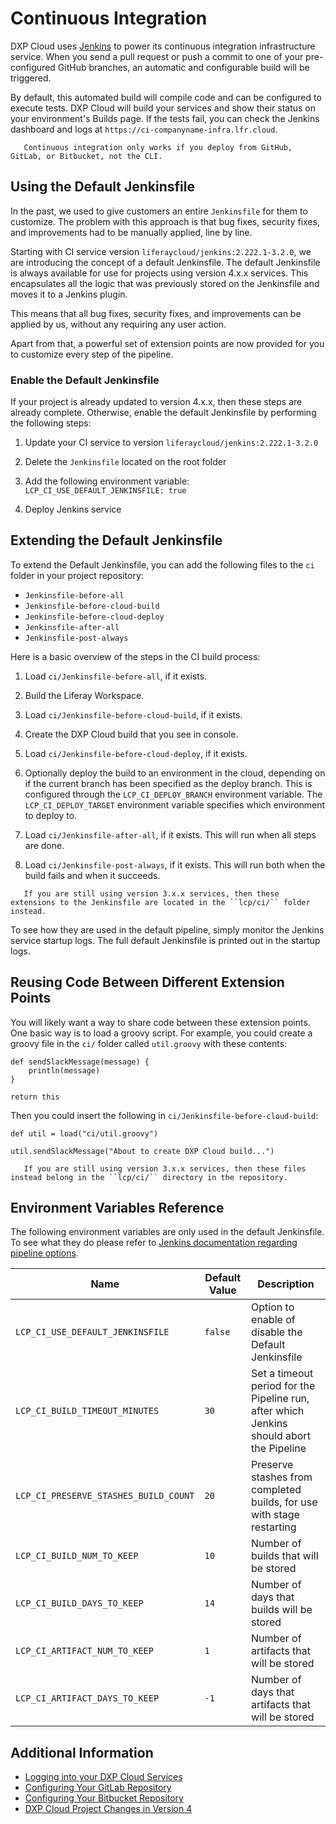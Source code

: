# Continuous Integration

DXP Cloud uses [Jenkins](https://jenkins.io/) to power its continuous integration infrastructure service. When you send a pull request or push a commit to one of your pre-configured GitHub branches, an automatic and configurable build will be triggered.

By default, this automated build will compile code and can be configured to execute tests. DXP Cloud will build your services and show their status on your environment's Builds page. If the tests fail, you can check the Jenkins dashboard and logs at `https://ci-companyname-infra.lfr.cloud`.

```note::
   Continuous integration only works if you deploy from GitHub, GitLab, or Bitbucket, not the CLI.
```

## Using the Default Jenkinsfile

In the past, we used to give customers an entire `Jenkinsfile` for them to customize. The problem with this approach is that bug fixes, security fixes, and improvements had to be manually applied, line by line.

Starting with CI service version `liferaycloud/jenkins:2.222.1-3.2.0`, we are introducing the concept of a default Jenkinsfile. The default Jenkinsfile is always available for use for projects using version 4.x.x services. This encapsulates all the logic that was previously stored on the Jenkinsfile and moves it to a Jenkins plugin.

This means that all bug fixes, security fixes, and improvements can be applied by us, without any requiring any user action.

Apart from that, a powerful set of extension points are now provided for you to customize every step of the pipeline.

### Enable the Default Jenkinsfile

If your project is already updated to version 4.x.x, then these steps are already complete. Otherwise, enable the default Jenkinsfile by performing the following steps:

1. Update your CI service to version `liferaycloud/jenkins:2.222.1-3.2.0`

1. Delete the `Jenkinsfile` located on the root folder

1. Add the following environment variable: `LCP_CI_USE_DEFAULT_JENKINSFILE: true`

1. Deploy Jenkins service

## Extending the Default Jenkinsfile

To extend the Default Jenkinsfile, you can add the following files to the `ci` folder in your project repository:

- `Jenkinsfile-before-all`
- `Jenkinsfile-before-cloud-build`
- `Jenkinsfile-before-cloud-deploy`
- `Jenkinsfile-after-all`
- `Jenkinsfile-post-always`

Here is a basic overview of the steps in the CI build process:

1. Load `ci/Jenkinsfile-before-all`, if it exists.

1. Build the Liferay Workspace.

1. Load `ci/Jenkinsfile-before-cloud-build`, if it exists.

1. Create the DXP Cloud build that you see in console.

1. Load `ci/Jenkinsfile-before-cloud-deploy`, if it exists.

1. Optionally deploy the build to an environment in the cloud, depending on if
   the current branch has been specified as the deploy branch. This is
   configured through the `LCP_CI_DEPLOY_BRANCH` environment variable. The
   `LCP_CI_DEPLOY_TARGET` environment variable specifies which environment to deploy
   to.

1. Load `ci/Jenkinsfile-after-all`, if it exists. This will run when all steps are done.

1. Load `ci/Jenkinsfile-post-always`, if it exists. This will run both when the
   build fails and when it succeeds.

```note::
   If you are still using version 3.x.x services, then these extensions to the Jenkinsfile are located in the ``lcp/ci/`` folder instead.
```

To see how they are used in the default pipeline, simply monitor the Jenkins service startup logs. The full default Jenkinsfile is printed out in the startup logs.

## Reusing Code Between Different Extension Points

You will likely want a way to share code between these extension points. One basic way is to load a groovy script. For example, you could create a groovy file in the `ci/` folder called `util.groovy` with these contents:

```
def sendSlackMessage(message) {
	println(message)
}

return this
```

Then you could insert the following in `ci/Jenkinsfile-before-cloud-build`:

```
def util = load("ci/util.groovy")

util.sendSlackMessage("About to create DXP Cloud build...")
```

```note::
   If you are still using version 3.x.x services, then these files instead belong in the ``lcp/ci/`` directory in the repository.
```

## Environment Variables Reference

The following environment variables are only used in the default Jenkinsfile. To see what they do please refer to [Jenkins documentation regarding pipeline options](https://jenkins.io/doc/book/pipeline/syntax/#options).

Name                                          | Default Value   | Description |
--------------------------------------------- | --------------- | ----------- |
`LCP_CI_USE_DEFAULT_JENKINSFILE`      | `false`         | Option to enable of disable the Default Jenkinsfile |
`LCP_CI_BUILD_TIMEOUT_MINUTES`        | `30`            | Set a timeout period for the Pipeline run, after which Jenkins should abort the Pipeline  |
`LCP_CI_PRESERVE_STASHES_BUILD_COUNT` | `20`            | Preserve stashes from completed builds, for use with stage restarting |
`LCP_CI_BUILD_NUM_TO_KEEP`            | `10`            | Number of builds that will be stored |
`LCP_CI_BUILD_DAYS_TO_KEEP`           | `14`            | Number of days that builds will be stored |
`LCP_CI_ARTIFACT_NUM_TO_KEEP`         | `1`             | Number of artifacts that will be stored |
`LCP_CI_ARTIFACT_DAYS_TO_KEEP`        | `-1`            | Number of days that artifacts that will be stored |

## Additional Information

* [Logging into your DXP Cloud Services](../getting-started/logging-into-your-dxp-cloud-services.md)
* [Configuring Your GitLab Repository](../getting-started/configuring-your-gitlab-repository.md)
* [Configuring Your Bitbucket Repository](../getting-started/configuring-your-bitbucket-repository.md)
* [DXP Cloud Project Changes in Version 4](../reference/dxp-cloud-project-changes-in-version-4.md)
<!-- While Version 3 is still supported, because of the fact a large part of this article hinges on the project version, this link may be helpful. This link should likely be removed once version 3 is no longer supported. -->
